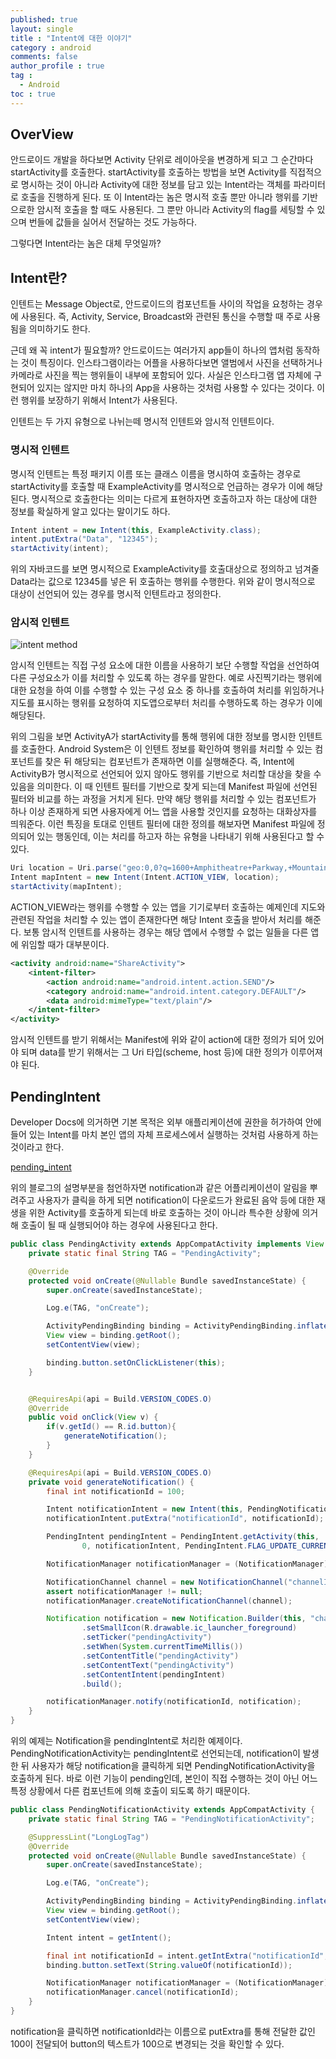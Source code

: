 ```yaml
---
published: true
layout: single
title : "Intent에 대한 이야기"
category : android
comments: false
author_profile : true
tag : 
  - Android
toc : true
---
```


## OverView

안드로이드 개발을 하다보면 Activity 단위로 레이아웃을 변경하게 되고 그 순간마다 startActivity를 호출한다. startActivity를 호출하는 방법을 보면 Activity를 직접적으로 명시하는 것이 아니라 Activity에 대한 정보를 담고 있는 Intent라는 객체를 파라미터로 호출을 진행하게 된다. 또 이 Intent라는 놈은 명시적 호출 뿐만 아니라 행위를 기반으로한 암시적 호출을 할 때도 사용된다. 그 뿐만 아니라 Activity의 flag를 세팅할 수 있으며 번들에 값들을 실어서 전달하는 것도 가능하다. 

그렇다면 Intent라는 놈은 대체 무엇일까? 

## Intent란?

인텐트는 Message Object로, 안드로이드의 컴포넌트들 사이의 작업을 요청하는 경우에 사용된다. 즉, Activity, Service, Broadcast와 관련된 통신을 수행할 때 주로 사용됨을 의미하기도 한다.

근데 왜 꼭 intent가 필요할까? 안드로이드는 여러가지 app들이 하나의 앱처럼 동작하는 것이 특징이다. 인스타그램이라는 어플을 사용하다보면 앨범에서 사진을 선택하거나 카메라로 사진을 찍는 행위들이 내부에 포함되어 있다. 사실은 인스타그램 앱 자체에 구현되어 있지는 않지만 마치 하나의 App을 사용하는 것처럼 사용할 수 있다는 것이다. 이런 행위를 보장하기 위해서 Intent가 사용된다.

인텐트는 두 가지 유형으로 나뉘는떼 명시적 인텐트와 암시적 인텐트이다. 

### 명시적 인텐트

명시적 인텐트는 특정 패키지 이름 또는 클래스 이름을 명시하여 호출하는 경우로 startActivity를 호출할 때 ExampleActivity를 명시적으로 언급하는 경우가 이에 해당된다. 명시적으로 호출한다는 의미는 다르게 표현하자면 호출하고자 하는 대상에 대한 정보를 확실하게 알고 있다는 말이기도 하다. 

```java
Intent intent = new Intent(this, ExampleActivity.class);
intent.putExtra("Data", "12345");
startActivity(intent);
```

위의 자바코드를 보면 명시적으로 ExampleActivity를 호출대상으로 정의하고 넘겨줄 Data라는 값으로 12345를 넣은 뒤 호출하는 행위를 수행한다. 위와 같이 명시적으로 대상이 선언되어 있는 경우를 명시적 인텐트라고 정의한다.

### 암시적 인텐트

![intent method](https://developer.android.com/images/components/intent-filters_2x.png?hl=ko)

암시적 인텐트는 직접 구성 요소에 대한 이름을 사용하기 보단 수행할 작업을 선언하여 다른 구성요소가 이를 처리할 수 있도록 하는 경우를 말한다. 예로 사진찍기라는 행위에 대한 요청을 하여 이를 수행할 수 있는 구성 요소 중 하나를 호출하여 처리를 위임하거나 지도를 표시하는 행위를 요청하여 지도앱으로부터 처리를 수행하도록 하는 경우가 이에 해당된다. 

위의 그림을 보면 ActivityA가 startActivity를 통해 행위에 대한 정보를 명시한 인텐트를 호출한다. Android System은 이 인텐트 정보를 확인하여 행위를 처리할 수 있는 컴포넌트를 찾은 뒤 해당되는 컴포넌트가 존재하면 이를 실행해준다. 즉, Intent에 ActivityB가 명시적으로 선언되어 있지 않아도 행위를 기반으로 처리할 대상을 찾을 수 있음을 의미한다. 이 때 인텐트 필터를 기반으로 찾게 되는데 Manifest 파일에 선언된 필터와 비교를 하는 과정을 거치게 된다. 만약 해당 행위를 처리할 수 있는 컴포넌트가 하나 이상 존재하게 되면 사용자에게 어느 앱을 사용할 것인지를 요청하는 대화상자를 띄워준다. 이런 특징을 토대로 인텐트 필터에 대한 정의를 해보자면 Manifest 파일에 정의되어 있는 행동인데, 이는 처리를 하고자 하는 유형을 나타내기 위해 사용된다고 할 수 있다. 

```java
Uri location = Uri.parse("geo:0,0?q=1600+Amphitheatre+Parkway,+Mountain+View,+California");
Intent mapIntent = new Intent(Intent.ACTION_VIEW, location);
startActivity(mapIntent);
```

ACTION_VIEW라는 행위를 수행할 수 있는 앱을 기기로부터 호출하는 예제인데 지도와 관련된 작업을 처리할 수 있는 앱이 존재한다면 해당 Intent 호출을 받아서 처리를 해준다. 보통 암시적 인텐트를 사용하는 경우는 해당 앱에서 수행할 수 없는 일들을 다른 앱에 위임할 때가 대부분이다.

```xml
<activity android:name="ShareActivity">
    <intent-filter>
        <action android:name="android.intent.action.SEND"/>
        <category android:name="android.intent.category.DEFAULT"/>
        <data android:mimeType="text/plain"/>
    </intent-filter>
</activity>
```

암시적 인텐트를 받기 위해서는 Manifest에 위와 같이 action에 대한 정의가 되어 있어야 되며 data를 받기 위해서는 그 Uri 타입(scheme, host 등)에 대한 정의가 이루어져야 된다.

## PendingIntent

Developer Docs에 의거하면 기본 목적은 외부 애플리케이션에 권한을 허가하여 안에 들어 있는 Intent를 마치 본인 앱의 자체 프로세스에서 실행하는 것처럼 사용하게 하는 것이라고 한다. 

[pending_intent](https://parkho79.tistory.com/38)

위의 블로그의 설명부분을 첨언하자면 notification과 같은 어플리케이션이 알림을 뿌려주고 사용자가 클릭을 하게 되면 notification이 다운로드가 완료된 음악 등에 대한 재생을 위한 Activity를 호출하게 되는데 바로 호출하는 것이 아니라 특수한 상황에 의거해 호출이 될 때 실행되어야 하는 경우에 사용된다고 한다. 

```java
public class PendingActivity extends AppCompatActivity implements View.OnClickListener {
    private static final String TAG = "PendingActivity";

    @Override
    protected void onCreate(@Nullable Bundle savedInstanceState) {
        super.onCreate(savedInstanceState);

        Log.e(TAG, "onCreate");

        ActivityPendingBinding binding = ActivityPendingBinding.inflate(getLayoutInflater());
        View view = binding.getRoot();
        setContentView(view);

        binding.button.setOnClickListener(this);
    }


    @RequiresApi(api = Build.VERSION_CODES.O)
    @Override
    public void onClick(View v) {
        if(v.getId() == R.id.button){
            generateNotification();
        }
    }

    @RequiresApi(api = Build.VERSION_CODES.O)
    private void generateNotification() {
        final int notificationId = 100;

        Intent notificationIntent = new Intent(this, PendingNotificationActivity.class);
        notificationIntent.putExtra("notificationId", notificationId);

        PendingIntent pendingIntent = PendingIntent.getActivity(this,
                0, notificationIntent, PendingIntent.FLAG_UPDATE_CURRENT);

        NotificationManager notificationManager = (NotificationManager) getSystemService(NOTIFICATION_SERVICE);

        NotificationChannel channel = new NotificationChannel("channelId", "pendingActivity", NotificationManager.IMPORTANCE_DEFAULT);
        assert notificationManager != null;
        notificationManager.createNotificationChannel(channel);

        Notification notification = new Notification.Builder(this, "channelId")
                .setSmallIcon(R.drawable.ic_launcher_foreground)
                .setTicker("pendingActivity")
                .setWhen(System.currentTimeMillis())
                .setContentTitle("pendingActivity")
                .setContentText("pendingActivity")
                .setContentIntent(pendingIntent)
                .build();

        notificationManager.notify(notificationId, notification);
    }
}
```

위의 예제는 Notification을 pendingIntent로 처리한 예제이다. PendingNotificationActivity는 pendingIntent로 선언되는데, notification이 발생한 뒤 사용자가 해당 notification을 클릭하게 되면 PendingNotificationActivity을 호출하게 된다. 바로 이런 기능이 pending인데, 본인이 직접 수행하는 것이 아닌 어느 특정 상황에서 다른 컴포넌트에 의해 호출이 되도록 하기 때문이다.

```java
public class PendingNotificationActivity extends AppCompatActivity {
    private static final String TAG = "PendingNotificationActivity";

    @SuppressLint("LongLogTag")
    @Override
    protected void onCreate(@Nullable Bundle savedInstanceState) {
        super.onCreate(savedInstanceState);

        Log.e(TAG, "onCreate");

        ActivityPendingBinding binding = ActivityPendingBinding.inflate(getLayoutInflater());
        View view = binding.getRoot();
        setContentView(view);

        Intent intent = getIntent();

        final int notificationId = intent.getIntExtra("notificationId", 0);
        binding.button.setText(String.valueOf(notificationId));

        NotificationManager notificationManager = (NotificationManager) getSystemService(NOTIFICATION_SERVICE);
        notificationManager.cancel(notificationId);
    }
}
```

notification을 클릭하면 notificationId라는 이름으로 putExtra를 통해 전달한 값인 100이 전달되어 button의 텍스트가 100으로 변경되는 것을 확인할 수 있다.



